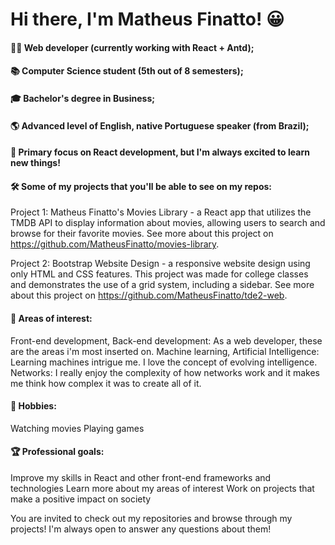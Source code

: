 # Hi there, I'm Matheus Finatto! :grinning:

#### 👨‍💻 Web developer (currently working with React + Antd);

#### 📚 Computer Science student (5th out of 8 semesters);

#### 🎓 Bachelor's degree in Business;

#### 🌎 Advanced level of English, native Portuguese speaker (from Brazil);

#### 🚀 Primary focus on React development, but I'm always excited to learn new things!

#### 🛠️ Some of my projects that you'll be able to see on my repos:

Project 1: Matheus Finatto's Movies Library - a React app that utilizes the TMDB API to display information about movies, allowing users to search and browse for their favorite movies. 
See more about this project on <a>https://github.com/MatheusFinatto/movies-library</a>.

Project 2: Bootstrap Website Design - a responsive website design using only HTML and CSS features. This project was made for college classes and demonstrates the use of a grid system, including a sidebar. 
See more about this project on <a>https://github.com/MatheusFinatto/tde2-web</a>.


#### 🌟 Areas of interest:
Front-end development, Back-end development: As a web developer, these are the areas i'm most inserted on.
Machine learning, Artificial Intelligence: Learning machines intrigue me. I love the concept of evolving intelligence.
Networks: I really enjoy the complexity of how networks work and it makes me think how complex it was to create all of it.


#### 🎸 Hobbies:
Watching movies
Playing games


#### 🏆 Professional goals:
Improve my skills in React and other front-end frameworks and technologies
Learn more about my areas of interest
Work on projects that make a positive impact on society



You are invited to check out my repositories and browse through my projects!
I'm always open to answer any questions about them!
